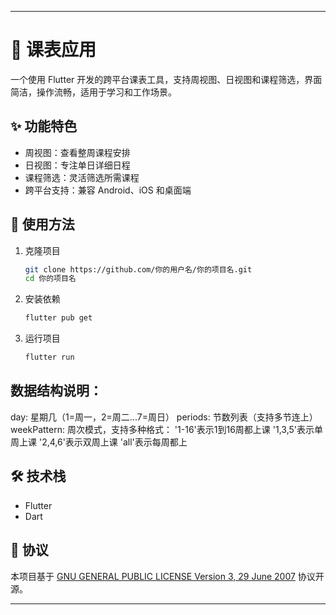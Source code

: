 
---

# 📅 课表应用

一个使用 Flutter 开发的跨平台课表工具，支持周视图、日视图和课程筛选，界面简洁，操作流畅，适用于学习和工作场景。

## ✨ 功能特色

- 周视图：查看整周课程安排
- 日视图：专注单日详细日程
- 课程筛选：灵活筛选所需课程
- 跨平台支持：兼容 Android、iOS 和桌面端

## 🚀 使用方法

1. 克隆项目
   ```bash
   git clone https://github.com/你的用户名/你的项目名.git
   cd 你的项目名
   ```
2. 安装依赖
   ```bash
   flutter pub get
   ```
3. 运行项目
   ```bash
   flutter run
   ```
## 数据结构说明：

day: 星期几（1=周一，2=周二...7=周日）
periods: 节数列表（支持多节连上）
weekPattern: 周次模式，支持多种格式：
'1-16'表示1到16周都上课
'1,3,5'表示单周上课
'2,4,6'表示双周上课
'all'表示每周都上

## 🛠️ 技术栈

- Flutter
- Dart

## 📄 协议

本项目基于 [GNU GENERAL PUBLIC LICENSE Version 3, 29 June 2007](https://www.gnu.org/licenses/gpl-3.0.html) 协议开源。

---
